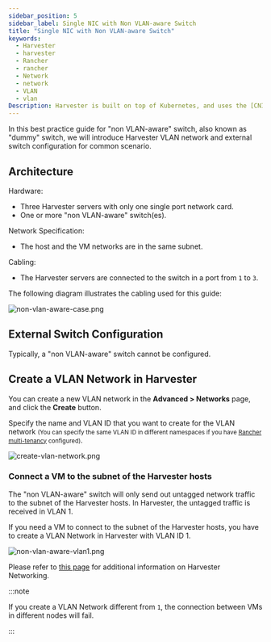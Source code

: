 ```yaml
---
sidebar_position: 5
sidebar_label: Single NIC with Non VLAN-aware Switch
title: "Single NIC with Non VLAN-aware Switch"
keywords:
  - Harvester
  - harvester
  - Rancher
  - rancher
  - Network
  - network
  - VLAN
  - vlan
Description: Harvester is built on top of Kubernetes, and uses the [CNI](https://github.com/containernetworking/cni) as the interface between network providers and Kubernetes pod networking. Naturally, we implement the Harvester network based on CNI. Moreover, the Harvester UI integrates the network configuration in order to provide a user-friendly way to configure networks for VMs.
---
```


In this best practice guide for "non VLAN-aware" switch, also known as "dummy" switch, we will introduce Harvester VLAN network and external switch configuration for common scenario.

## Architecture

Hardware:

- Three Harvester servers with only one single port network card.
- One or more "non VLAN-aware" switch(es).

Network Specification:

- The host and the VM networks are in the same subnet.

Cabling:

- The Harvester servers are connected to the switch in a port from `1` to `3`.

The following diagram illustrates the cabling used for this guide:

   ![non-vlan-aware-case.png](/img/v1.0/networking/best-practice/non-vlan-aware-case.png)

## External Switch Configuration

Typically, a "non VLAN-aware" switch cannot be configured.

## Create a VLAN Network in Harvester

You can create a new VLAN network in the **Advanced > Networks** page, and click the **Create** button.

Specify the name and VLAN ID that you want to create for the VLAN network <small>(You can specify the same VLAN ID in different namespaces if you have [Rancher multi-tenancy](../../rancher/virtualization-management.md#multi-tenancy) configured)</small>.

   ![create-vlan-network.png](/img/v1.0/networking/best-practice/create-network.png)

### Connect a VM to the subnet of the Harvester hosts

The "non VLAN-aware" switch will only send out untagged network traffic to the subnet of the Harvester hosts. In Harvester, the untagged traffic is received in VLAN 1.

If you need a VM to connect to the subnet of the Harvester hosts, you have to create a VLAN Network in Harvester with VLAN ID 1.

   ![non-vlan-aware-vlan1.png](/img/v1.0/networking/best-practice/non-vlan-aware-vlan1.png)

Please refer to [this page](../harvester-network.md) for additional information on Harvester Networking.

:::note

If you create a VLAN Network different from `1`, the connection between VMs in different nodes will fail.

:::
